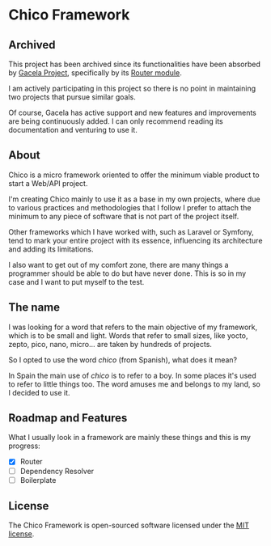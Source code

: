 # Chico Framework

## Archived

This project has been archived since its functionalities have been absorbed by
[Gacela Project](https://github.com/gacela-project), specifically by its
[Router module](https://github.com/gacela-project/router).

I am actively participating in this project so there is no point in maintaining two projects that pursue similar goals.

Of course, Gacela has active support and new features and improvements are being continuously added. I can only
recommend reading its documentation and venturing to use it.

## About

Chico is a micro framework oriented to offer the minimum viable product to start a Web/API project.

I'm creating Chico mainly to use it as a base in my own projects, where due to various practices and methodologies
that I follow I prefer to attach the minimum to any piece of software that is not part of the project itself.

Other frameworks which I have worked with, such as Laravel or Symfony, tend to mark your entire project with its
essence, influencing its architecture and adding its limitations.

I also want to get out of my comfort zone, there are many things a programmer should be able to do but have never done.
This is so in my case and I want to put myself to the test.

## The name

I was looking for a word that refers to the main objective of my framework, which is to be small and light. Words that
refer to small sizes, like yocto, zepto, pico, nano, micro... are taken by hundreds of projects.

So I opted to use the word *chico* (from Spanish), what does it mean?

In Spain the main use of *chico* is to refer to a boy. In some places it's used to refer to little things too. The word
amuses me and belongs to my land, so I decided to use it.

## Roadmap and Features

What I usually look in a framework are mainly these things and this is my progress:

- [x] Router
- [ ] Dependency Resolver
- [ ] Boilerplate

## License

The Chico Framework is open-sourced software licensed under the [MIT license](https://opensource.org/licenses/MIT).
